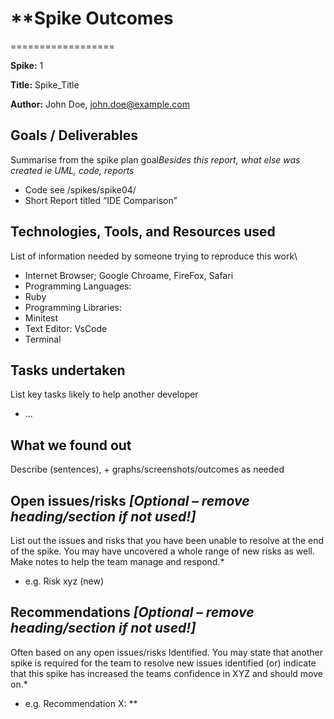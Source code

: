 # \*\*Spike Outcomes

==================

**Spike:** 1

**Title:** Spike_Title

**Author:** John Doe, john.doe@example.com

## Goals / Deliverables

Summarise from the spike plan goal*Besides this report, what else was created ie UML, code, reports*

- Code see /spikes/spike04/
- Short Report titled “IDE Comparison”

## Technologies, Tools, and Resources used

List of information needed by someone trying to reproduce this work\

- Internet Browser; Google Chroame, FireFox, Safari
- Programming Languages:
- Ruby
- Programming Libraries:
- Minitest
- Text Editor: VsCode
- Terminal

## Tasks undertaken

List key tasks likely to help another developer

- ...

## What we found out

Describe (sentences), + graphs/screenshots/outcomes as needed

## Open issues/risks *[Optional – remove heading/section if not used!]*

List out the issues and risks that you have been unable to resolve at the end of the spike. You may
have uncovered a whole range of new risks as well. Make notes to help the team manage and respond.\*

- e.g. Risk xyz (new)

## Recommendations *[Optional – remove heading/section if not used!]*

Often based on any open issues/risks Identified. You may state that another spike is required for
the team to resolve new issues identified (or) indicate that this spike has increased the teams
confidence in XYZ and should move on.\*

- e.g. Recommendation X: \*\*
